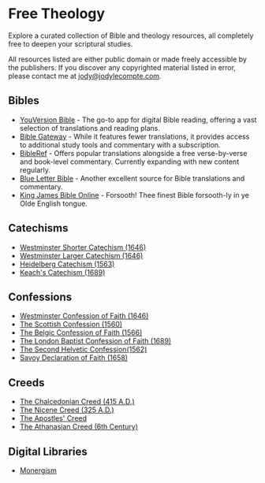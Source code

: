 # Free Theology

Explore a curated collection of Bible and theology resources, all completely free to deepen your scriptural studies.

All resources listed are either public domain or made freely accessible by the publishers. If you discover any copyrighted material listed in error, please contact me at jody@jodylecompte.com.

## Bibles

- [YouVersion Bible](https://bible.com) - The go-to app for digital Bible reading, offering a vast selection of translations and reading plans.
- [Bible Gateway](https://biblegateway.com) - While it features fewer translations, it provides access to additional study tools and commentary with a subscription.
- [BibleRef](https://www.bibleref.com/) - Offers popular translations alongside a free verse-by-verse and book-level commentary. Currently expanding with new content regularly.
- [Blue Letter Bible](https://www.blueletterbible.org/) - Another excellent source for Bible translations and commentary.
- [King James Bible Online](https://www.kingjamesbibleonline.org) - Forsooth! Thee finest Bible forsooth-ly in ye Olde English tongue.

## Catechisms

- [Westminster Shorter Catechism (1646)](https://reformedstandards.com/westminster/wsc.html)
- [Westminster Larger Catechism (1646)](https://reformedstandards.com/westminster/wlc.html)
- [Heidelberg Catechism (1563)](https://reformedstandards.com/three-forms-of-unity/heidelberg-catechism.html)
- [Keach's Catechism (1689)](https://reformedstandards.com/second-london/keach.html)

## Confessions

- [Westminster Confession of Faith (1646)](https://reformedstandards.com/westminster/wcf.html)
- [The Scottish Confession (1560)](https://reformedstandards.com/scottish/scots-confession.html)
- [The Belgic Confession of Faith (1566)](https://reformedstandards.com/three-forms-of-unity/belgic-confession.html)
- [The London Baptist Confession of Faith (1689)](https://reformedstandards.com/second-london/1689-confession.html)
- [The Second Helvetic Confession(1562)](https://reformedstandards.com/swiss/second-helvetic.html)
- [Savoy Declaration of Faith (1658)](https://reformedstandards.com/british/savoy.html)

## Creeds

- [The Chalcedonian Creed (415 A.D.)](https://thewestminsterstandard.org/the-chalcedonian-creed/)
- [The Nicene Creed (325 A.D.)](https://thewestminsterstandard.org/the-nicene-creed/)
- [The Apostles' Creed](https://thewestminsterstandard.org/the-apostles-creed/)
- [The Athanasian Creed (6th Century)](https://thewestminsterstandard.org/the-athanasian-creed/)

## Digital Libraries

- [Monergism](https://www.monergism.com/topics/free-ebooks)
